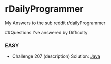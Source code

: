 # rDailyProgrammer
My Answers to the sub reddit r/dailyProgrammer

##Questions I've answered by Difficulty

### EASY

* Challenge 207 (description) Solution: [Java](https://github.com/penguindustin/rDailyProgrammer/blob/master/Easy/Challenge207.java)